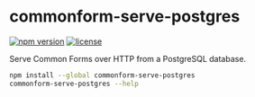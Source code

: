 commonform-serve-postgres
=========================

[![npm version](https://img.shields.io/npm/v/commonform-serve-postgres.svg)](https://www.npmjs.com/package/commonform-serve-postgres)
[![license](https://img.shields.io/badge/license-Apache--2.0-303284.svg)](http://www.apache.org/licenses/LICENSE-2.0)

Serve Common Forms over HTTP from a PostgreSQL database.

```bash
npm install --global commonform-serve-postgres
commonform-serve-postgres --help
```
